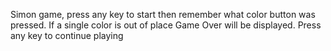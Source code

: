 Simon game, press any key to start then remember what color button was pressed. If a single color is out of place Game Over will be displayed. Press any key to continue playing 
